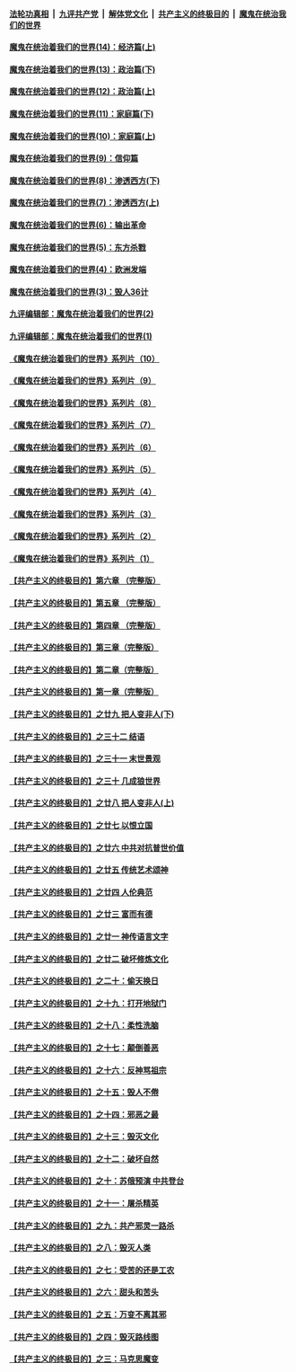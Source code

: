 

####  [法轮功真相](../../../../basic/blob/master/README.md?t=10081802) &nbsp;|&nbsp; [九评共产党](../../../../9ping.md/blob/master/README.md?t=10081802) &nbsp;|&nbsp; [解体党文化](../../../../jtdwh.md/blob/master/README.md?t=10081802)  &nbsp;|&nbsp; [共产主义的终极目的](../../../../gczydzjmd.md/blob/master/README.md?t=10081802) &nbsp;|&nbsp; [魔鬼在统治我们的世界](../../../../mgztzwmdsj.md/blob/master/README.md?t=10081802) 

#### [魔鬼在统治着我们的世界(14)：经济篇(上)](../pages/nsc422/n10457370.md?t=10081802) 

#### [魔鬼在统治着我们的世界(13)：政治篇(下)](../pages/nsc422/n10448270.md?t=10081802) 

#### [魔鬼在统治着我们的世界(12)：政治篇(上)](../pages/nsc422/n10444576.md?t=10081802) 

#### [魔鬼在统治着我们的世界(11)：家庭篇(下)](../pages/nsc422/n10440961.md?t=10081802) 

#### [魔鬼在统治着我们的世界(10)：家庭篇(上)](../pages/nsc422/n10435448.md?t=10081802) 

#### [魔鬼在统治着我们的世界(9)：信仰篇](../pages/nsc422/n10432159.md?t=10081802) 

#### [魔鬼在统治着我们的世界(8)：渗透西方(下)](../pages/nsc422/n10429603.md?t=10081802) 

#### [魔鬼在统治着我们的世界(7)：渗透西方(上)](../pages/nsc422/n10426013.md?t=10081802) 

#### [魔鬼在统治着我们的世界(6)：输出革命](../pages/nsc422/n10421536.md?t=10081802) 

#### [魔鬼在统治着我们的世界(5)：东方杀戮](../pages/nsc422/n10417707.md?t=10081802) 

#### [魔鬼在统治着我们的世界(4)：欧洲发端](../pages/nsc422/n10414890.md?t=10081802) 

#### [魔鬼在统治着我们的世界(3)：毁人36计](../pages/nsc422/n10411583.md?t=10081802) 

#### [九评编辑部：魔鬼在统治着我们的世界(2)](../pages/nsc422/n10410036.md?t=10081802) 

#### [九评编辑部：魔鬼在统治着我们的世界(1)](../pages/nsc422/n10406825.md?t=10081802) 

#### [《魔鬼在统治着我们的世界》系列片（10）](../pages/nsc422/n12292670.md?t=10081802) 

#### [《魔鬼在统治着我们的世界》系列片（9）](../pages/nsc422/n12290859.md?t=10081802) 

#### [《魔鬼在统治着我们的世界》系列片（8）](../pages/nsc422/n12287445.md?t=10081802) 

#### [《魔鬼在统治着我们的世界》系列片（7）](../pages/nsc422/n12283425.md?t=10081802) 

#### [《魔鬼在统治着我们的世界》系列片（6）](../pages/nsc422/n12282314.md?t=10081802) 

#### [《魔鬼在统治着我们的世界》系列片（5）](../pages/nsc422/n12281419.md?t=10081802) 

#### [《魔鬼在统治着我们的世界》系列片（4）](../pages/nsc422/n12274024.md?t=10081802) 

#### [《魔鬼在统治着我们的世界》系列片（3）](../pages/nsc422/n12271322.md?t=10081802) 

#### [《魔鬼在统治着我们的世界》系列片（2）](../pages/nsc422/n12269049.md?t=10081802) 

#### [《魔鬼在统治着我们的世界》系列片（1）](../pages/nsc422/n12267575.md?t=10081802) 

#### [【共产主义的终极目的】第六章 （完整版）](../pages/nsc422/n11428913.md?t=10081802) 

#### [【共产主义的终极目的】第五章 （完整版）](../pages/nsc422/n11428912.md?t=10081802) 

#### [【共产主义的终极目的】第四章 （完整版）](../pages/nsc422/n11428907.md?t=10081802) 

#### [【共产主义的终极目的】第三章（完整版）](../pages/nsc422/n11428848.md?t=10081802) 

#### [【共产主义的终极目的】第二章（完整版）](../pages/nsc422/n11428831.md?t=10081802) 

#### [【共产主义的终极目的】第一章（完整版）](../pages/nsc422/n11417651.md?t=10081802) 

#### [【共产主义的终极目的】之廿九 把人变非人(下)](../pages/nsc422/n11344140.md?t=10081802) 

#### [【共产主义的终极目的】之三十二 结语](../pages/nsc422/n11360535.md?t=10081802) 

#### [【共产主义的终极目的】之三十一 末世景观](../pages/nsc422/n11351129.md?t=10081802) 

#### [【共产主义的终极目的】之三十 几成狼世界](../pages/nsc422/n11348280.md?t=10081802) 

#### [【共产主义的终极目的】之廿八 把人变非人(上)](../pages/nsc422/n11340492.md?t=10081802) 

#### [【共产主义的终极目的】之廿七 以恨立国](../pages/nsc422/n11336944.md?t=10081802) 

#### [【共产主义的终极目的】之廿六 中共对抗普世价值](../pages/nsc422/n11324785.md?t=10081802) 

#### [【共产主义的终极目的】之廿五 传统艺术颂神](../pages/nsc422/n11296396.md?t=10081802) 

#### [【共产主义的终极目的】之廿四 人伦典范](../pages/nsc422/n11296397.md?t=10081802) 

#### [【共产主义的终极目的】之廿三 富而有德](../pages/nsc422/n11283598.md?t=10081802) 

#### [【共产主义的终极目的】之廿一 神传语言文字](../pages/nsc422/n11263265.md?t=10081802) 

#### [【共产主义的终极目的】之廿二 破坏修炼文化](../pages/nsc422/n11245728.md?t=10081802) 

#### [【共产主义的终极目的】之二十：偷天换日](../pages/nsc422/n11238846.md?t=10081802) 

#### [【共产主义的终极目的】之十九：打开地狱门](../pages/nsc422/n11206376.md?t=10081802) 

#### [【共产主义的终极目的】之十八：柔性洗脑](../pages/nsc422/n11199994.md?t=10081802) 

#### [【共产主义的终极目的】之十七：颠倒善恶](../pages/nsc422/n11179782.md?t=10081802) 

#### [【共产主义的终极目的】之十六：反神骂祖宗](../pages/nsc422/n11166798.md?t=10081802) 

#### [【共产主义的终极目的】之十五：毁人不倦](../pages/nsc422/n11166792.md?t=10081802) 

#### [【共产主义的终极目的】之十四：邪恶之最](../pages/nsc422/n11150249.md?t=10081802) 

#### [【共产主义的终极目的】之十三：毁灭文化](../pages/nsc422/n11135227.md?t=10081802) 

#### [【共产主义的终极目的】之十二：破坏自然](../pages/nsc422/n11135214.md?t=10081802) 

#### [【共产主义的终极目的】之十：苏俄预演 中共登台](../pages/nsc422/n11118424.md?t=10081802) 

#### [【共产主义的终极目的】之十一：屠杀精英](../pages/nsc422/n11118442.md?t=10081802) 

#### [【共产主义的终极目的】之九：共产邪灵一路杀](../pages/nsc422/n11114139.md?t=10081802) 

#### [【共产主义的终极目的】之八：毁灭人类](../pages/nsc422/n11108503.md?t=10081802) 

#### [【共产主义的终极目的】之七：受苦的还是工农](../pages/nsc422/n11101809.md?t=10081802) 

#### [【共产主义的终极目的】之六：甜头和苦头](../pages/nsc422/n11096971.md?t=10081802) 

#### [【共产主义的终极目的】之五：万变不离其邪](../pages/nsc422/n11091285.md?t=10081802) 

#### [【共产主义的终极目的】之四：毁灭路线图](../pages/nsc422/n11086284.md?t=10081802) 

#### [【共产主义的终极目的】之三：马克思魔变](../pages/nsc422/n11061941.md?t=10081802) 

